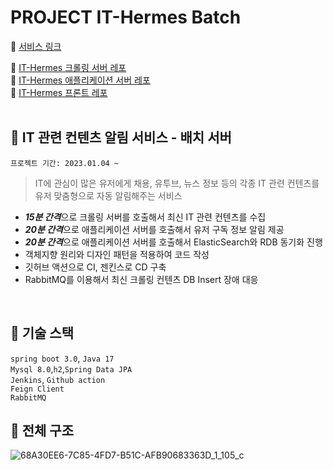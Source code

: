 # PROJECT IT-Hermes Batch

:paperclip: [서비스 링크](https://it-hermes.store)  

:paperclip: [IT-Hermes 크롤링 서버 레포](https://github.com/f-lab-edu/IT-Hermes-Crawling)  
:paperclip: [IT-Hermes 애플리케이션 서버 레포](https://github.com/f-lab-edu/IT-Hermes-Server)  
:paperclip: [IT-Hermes 프론트 레포](https://github.com/f-lab-edu/IT-Hermes-Front)    
<br>

## :thought_balloon: IT 관련 컨텐츠 알림 서비스 - 배치 서버

```프로젝트 기간: 2023.01.04 ~```

> IT에 관심이 많은 유저에게 채용, 유투브, 뉴스 정보 등의 각종 IT 관련 컨텐츠를   
> 유저 맞춤형으로 자동 알림해주는 서비스

- <em><strong>15분 간격</strong></em>으로 크롤링 서버를 호출해서 최신 IT 관련 컨텐츠를 수집   
- <em><strong>20분 간격</strong></em>으로 애플리케이션 서버를 호출해서 유저 구독 정보 알림 제공  
- <em><strong>20분 간격</strong></em>으로 애플리케이션 서버를 호출해서 ElasticSearch와 RDB 동기화 진행
- 객체지향 원리와 디자인 패턴을 적용하여 코드 작성  
- 깃허브 액션으로 CI, 젠킨스로 CD 구축  
- RabbitMQ를 이용해서 최신 크롤링 컨텐츠 DB Insert 장애 대응  

<br>

## :page_facing_up: 기술 스택  

`spring boot 3.0`, `Java 17`  
`Mysql 8.0`,`h2`,`Spring Data JPA`  
`Jenkins`, `Github action`     
`Feign Client`  
`RabbitMQ`

## :thought_balloon: 전체 구조    
![68A30EE6-7C85-4FD7-B51C-AFB90683363D_1_105_c](https://user-images.githubusercontent.com/70764912/230696042-70781f1d-6f8f-46d4-9e45-86ad4fa57cb5.jpeg)





